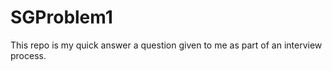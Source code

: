 # SGProblem1
This repo is my quick answer a question given to me as part of an interview process.  
